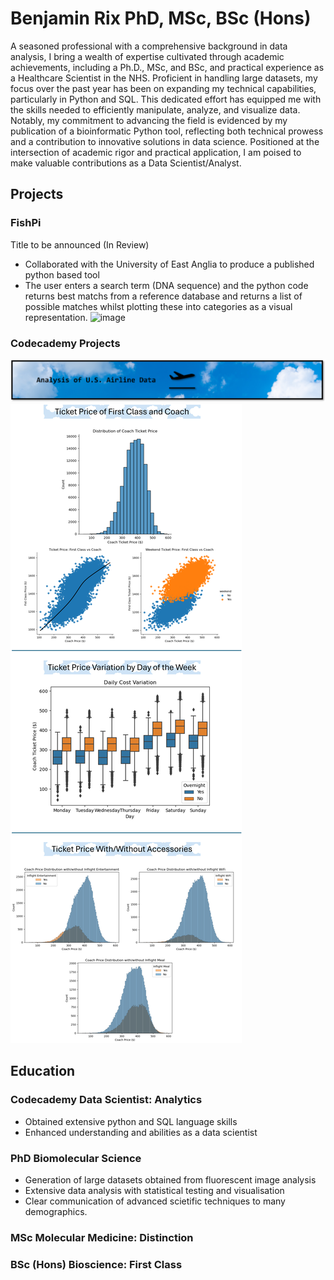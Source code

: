 # Benjamin Rix PhD, MSc, BSc (Hons)
A seasoned professional with a comprehensive background in data analysis, I bring a wealth of expertise cultivated through academic achievements, including a Ph.D., MSc, and BSc, and practical experience as a Healthcare Scientist in the NHS. Proficient in handling large datasets, my focus over the past year has been on expanding my technical capabilities, particularly in Python and SQL. This dedicated effort has equipped me with the skills needed to efficiently manipulate, analyze, and visualize data. Notably, my commitment to advancing the field is evidenced by my publication of a bioinformatic Python tool, reflecting both technical prowess and a contribution to innovative solutions in data science. Positioned at the intersection of academic rigor and practical application, I am poised to make valuable contributions as a Data Scientist/Analyst.

## Projects

### FishPi
Title to be announced (In Review)
- Collaborated with the University of East Anglia to produce a published python based tool 
- The user enters a search term (DNA sequence) and the python code returns best matchs from a reference database and returns a list of possible matches whilst plotting these into categories as a visual representation.
![image](https://github.com/Ben-Rix/Ben-Rix.github.io/assets/150383184/59297007-0116-455b-85fe-2b294487852a)

### Codecademy Projects
![image](https://raw.githubusercontent.com/Ben-Rix/Ben-Rix.github.io/main/images/airline/Banner.png)
![image](https://raw.githubusercontent.com/Ben-Rix/Ben-Rix.github.io/main/images/airline/Comp3.png)





## Education

### Codecademy Data Scientist: Analytics
- Obtained extensive python and SQL language skills
- Enhanced understanding and abilities as a data scientist

### PhD Biomolecular Science
- Generation of large datasets obtained from fluorescent image analysis
- Extensive data analysis with statistical testing and visualisation
- Clear communication of advanced scietific techniques to many demographics.

### MSc Molecular Medicine: Distinction
### BSc (Hons) Bioscience: First Class

 
